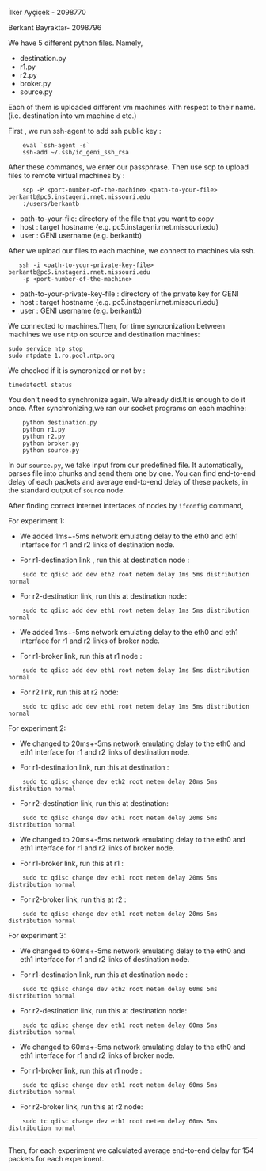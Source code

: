 İlker Ayçiçek - 2098770

Berkant Bayraktar- 2098796


We have 5 different python files. Namely,

* destination.py
* r1.py
* r2.py
* broker.py
* source.py

Each of them is  uploaded different vm machines with respect to their name.
(i.e. destination into vm machine `d` etc.)

First , we run ssh-agent to add ssh public key :
```
    eval `ssh-agent -s`
    ssh-add ~/.ssh/id_geni_ssh_rsa 
```
After these commands, we enter our passphrase. Then use scp to upload files 
to remote virtual machines by :

```
    scp -P <port-number-of-the-machine> <path-to-your-file> berkantb@pc5.instageni.rnet.missouri.edu
    :/users/berkantb
```

* path-to-your-file: directory of the file that you want to copy
* host : target hostname {e.g. pc5.instageni.rnet.missouri.edu}
* user : GENI username (e.g. berkantb)

After we upload our files to each machine, we connect to machines via ssh.

```
   ssh -i <path-to-your-private-key-file> berkantb@pc5.instageni.rnet.missouri.edu
    -p <port-number-of-the-machine>
```
* path-to-your-private-key-file : directory of the private key for GENI 
* host : target hostname {e.g. pc5.instageni.rnet.missouri.edu}
* user : GENI username (e.g. berkantb)


We connected to machines.Then, for time syncronization between
machines we use ntp on source and destination machines:

```
sudo service ntp stop
sudo ntpdate 1.ro.pool.ntp.org

```
We checked if it is syncronized or not by :
```
timedatectl status
```
You don't need to synchronize again. We already did.It is enough to
do it once. After synchronizing,we ran our socket programs on each machine:
```
    python destination.py
    python r1.py
    python r2.py
    python broker.py
    python source.py
```

In our `source.py`, we take input from our predefined file. It automatically,
parses file into chunks and send them one by one. You can find end-to-end delay
of each packets and average end-to-end delay of these packets, 
in the standard output of `source` node.

After finding correct internet interfaces of nodes by ```ifconfig``` command,

For experiment 1:

* We added 1ms+-5ms network emulating delay to the eth0 and eth1 interface 
    for r1 and r2 links of destination node.

* For r1-destination link , run this at destination node :
```
    sudo tc qdisc add dev eth2 root netem delay 1ms 5ms distribution normal
```
* For r2-destination link, run this at destination node:
```
    sudo tc qdisc add dev eth1 root netem delay 1ms 5ms distribution normal
```
 

* We added 1ms+-5ms network emulating delay to the eth0 and eth1 interface 
    for r1 and r2 links of broker node.

* For r1-broker link, run this at r1 node :
```
    sudo tc qdisc add dev eth1 root netem delay 1ms 5ms distribution normal
```
* For r2 link, run this at r2 node:
```
    sudo tc qdisc add dev eth1 root netem delay 1ms 5ms distribution normal
```

For experiment 2:

* We changed to 20ms+-5ms network emulating delay to the eth0 and eth1 interface 
    for r1 and r2 links of destination node.

* For r1-destination link, run this at destination :
```
    sudo tc qdisc change dev eth2 root netem delay 20ms 5ms distribution normal
```
* For r2-destination link, run this at destination:
```
    sudo tc qdisc change dev eth1 root netem delay 20ms 5ms distribution normal
```
 

* We changed to 20ms+-5ms network emulating delay to the eth0 and eth1 interface 
    for r1 and r2 links of broker node.

* For r1-broker link, run this at r1 :
```
    sudo tc qdisc change dev eth1 root netem delay 20ms 5ms distribution normal
```
* For r2-broker link, run this at r2 :
```
    sudo tc qdisc change dev eth1 root netem delay 20ms 5ms distribution normal
```

For experiment 3:

* We changed to 60ms+-5ms network emulating delay to the eth0 and eth1 interface 
    for r1 and r2 links of destination node.

* For r1-destination link, run this at destination node :
```
    sudo tc qdisc change dev eth2 root netem delay 60ms 5ms distribution normal
```
* For r2-destination link, run this at destination node:
```
    sudo tc qdisc change dev eth1 root netem delay 60ms 5ms distribution normal
```
 

* We changed to 60ms+-5ms network emulating delay to the eth0 and eth1 interface 
    for r1 and r2 links of broker node.

* For r1-broker link, run this at r1 node :
```
    sudo tc qdisc change dev eth1 root netem delay 60ms 5ms distribution normal
```
* For r2-broker link, run this at r2 node:
```
    sudo tc qdisc change dev eth1 root netem delay 60ms 5ms distribution normal
```
___

Then, for each experiment we calculated average end-to-end delay for 154 packets
for each  experiment.